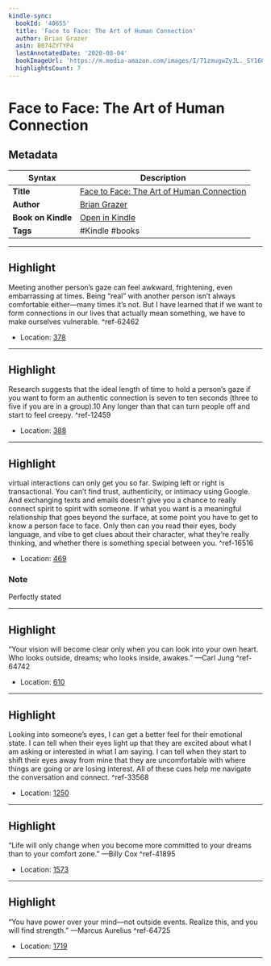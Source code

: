 ```yaml
---
kindle-sync:
  bookId: '40655'
  title: 'Face to Face: The Art of Human Connection'
  author: Brian Grazer
  asin: B074ZYTYP4
  lastAnnotatedDate: '2020-08-04'
  bookImageUrl: 'https://m.media-amazon.com/images/I/71zmugwZyJL._SY160.jpg'
  highlightsCount: 7
---
```

# Face to Face: The Art of Human Connection

## Metadata

| Syntax | Description |
| ---------- | ---------- |
| **Title** | [Face to Face: The Art of Human Connection](https://www.amazon.com/dp/B074ZYTYP4) |
| **Author** | [Brian Grazer](https://www.amazon.comundefined) |
| **Book on Kindle** | <a href="kindle://book?action=open&asin=B074ZYTYP4" target="_blank">Open in Kindle</a> |
| **Tags** | #Kindle #books |

---

## Highlight

Meeting another person’s gaze can feel awkward, frightening, even embarrassing at times. Being “real” with another person isn’t always comfortable either—many times it’s not. But I have learned that if we want to form connections in our lives that actually mean something, we have to make ourselves vulnerable. ^ref-62462
- Location: [378](kindle://book?action=open&asin=B074ZYTYP4&location=378)

---
## Highlight

Research suggests that the ideal length of time to hold a person’s gaze if you want to form an authentic connection is seven to ten seconds (three to five if you are in a group).10 Any longer than that can turn people off and start to feel creepy. ^ref-12459
- Location: [388](kindle://book?action=open&asin=B074ZYTYP4&location=388)

---
## Highlight

virtual interactions can only get you so far. Swiping left or right is transactional. You can’t find trust, authenticity, or intimacy using Google. And exchanging texts and emails doesn’t give you a chance to really connect spirit to spirit with someone. If what you want is a meaningful relationship that goes beyond the surface, at some point you have to get to know a person face to face. Only then can you read their eyes, body language, and vibe to get clues about their character, what they’re really thinking, and whether there is something special between you. ^ref-16516
- Location: [469](kindle://book?action=open&asin=B074ZYTYP4&location=469)

### Note
Perfectly stated

---
## Highlight

“Your vision will become clear only when you can look into your own heart. Who looks outside, dreams; who looks inside, awakes.” —Carl Jung ^ref-64742
- Location: [610](kindle://book?action=open&asin=B074ZYTYP4&location=610)

---
## Highlight

Looking into someone’s eyes, I can get a better feel for their emotional state. I can tell when their eyes light up that they are excited about what I am asking or interested in what I am saying. I can tell when they start to shift their eyes away from mine that they are uncomfortable with where things are going or are losing interest. All of these cues help me navigate the conversation and connect. ^ref-33568
- Location: [1250](kindle://book?action=open&asin=B074ZYTYP4&location=1250)

---
## Highlight

“Life will only change when you become more committed to your dreams than to your comfort zone.” —Billy Cox ^ref-41895
- Location: [1573](kindle://book?action=open&asin=B074ZYTYP4&location=1573)

---
## Highlight

“You have power over your mind—not outside events. Realize this, and you will find strength.” —Marcus Aurelius ^ref-64725
- Location: [1719](kindle://book?action=open&asin=B074ZYTYP4&location=1719)

---
